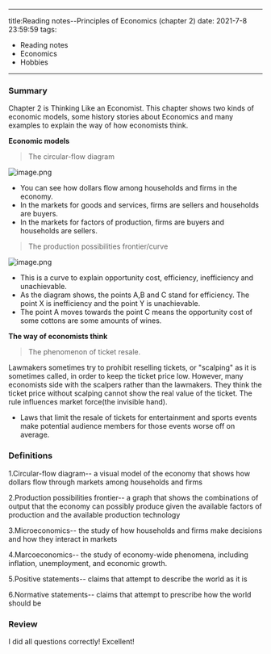 
---
title:Reading notes--Principles of Economics (chapter 2)
date: 2021-7-8 23:59:59
tags:
 - Reading notes
 - Economics
 - Hobbies
---

### Summary

Chapter 2 is Thinking Like an Economist. This chapter shows two kinds of economic models, some history stories about Economics and many examples to explain the way of how economists think.

**Economic models**

> The circular-flow diagram

![image.png](https://i.loli.net/2021/07/08/qauYJ7tTR4WoPyr.png)

* You can see how dollars flow among households and firms in the economy.
* In the markets for goods and services, firms are sellers and households are buyers.
* In the markets for factors of production, firms are buyers and households are sellers.

> The production possibilities frontier/curve

![image.png](https://i.loli.net/2021/07/08/dwSkxQYpzfZyWEg.png)

* This is a curve to explain opportunity cost, efficiency, inefficiency and unachievable.
* As the diagram shows, the points A,B and C stand for efficiency. The point X is inefficiency and the point Y is unachievable.
* The point A moves towards the point C means the opportunity cost of some cottons are some amounts of wines.

**The way of economists think**

> The phenomenon of ticket resale.

Lawmakers sometimes try to prohibit reselling tickets, or "scalping" as it is sometimes called, in order to keep the ticket price low. However, many economists side with the scalpers rather than the lawmakers. They think the ticket price without scalping cannot show the real value of the ticket. The rule influences market force(the invisible hand).
* Laws that limit the resale of tickets for entertainment and sports events make potential audience members for those events worse off on average.
### Definitions

1.Circular-flow diagram-- a visual model of the economy that shows how dollars flow through markets among households and firms

2.Production possibilities frontier-- a graph that shows the combinations of output that the economy can possibly produce given the available factors of production and the available production technology

3.Microeconomics-- the study of how households and firms make decisions and how they interact in markets

4.Marcoeconomics-- the study of economy-wide phenomena, including inflation, unemployment, and economic growth.

5.Positive statements-- claims that attempt to describe the world as it is

6.Normative statements-- claims that attempt to prescribe how the world should be

### Review

I did all questions correctly! Excellent!
